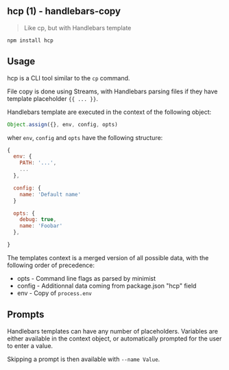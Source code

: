 ## hcp (1) - handlebars-copy

> Like cp, but with Handlebars template

    npm install hcp

## Usage

hcp is a CLI tool similar to the `cp` command.

File copy is done using Streams, with Handlebars parsing files if they have
template placeholder `{{ ... }}`.

Handlebars template are executed in the context of the following object:

```js
Object.assign({}, env, config, opts)
```

wher `env`, `config` and `opts` have the following structure:

```js
{
  env: {
    PATH: '...',
    ...
  },

  config: {
    name: 'Default name'
  }

  opts: {
    debug: true,
    name: 'Foobar'
  },

}
```

The templates context is a merged version of all possible data, with the
following order of precedence:

- opts    - Command line flags as parsed by minimist
- config  - Additionnal data coming from package.json "hcp" field
- env     - Copy of `process.env`

## Prompts

Handlebars templates can have any number of placeholders. Variables are either
available in the context object, or automatically prompted for the user to
enter a value.

Skipping a prompt is then available with `--name Value`.

